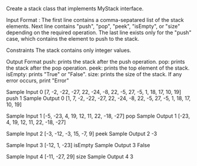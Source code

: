 Create a stack class that implements MyStack interface.

Input Format :
The first line contains a comma-sepatared list of the stack elements. 
Next line contains "push", "pop", "peek", "isEmpty", or "size" depending on the required operation. 
The last line exists only for the "push" case, which contains the element to push to the stack.

Constraints
The stack contains only integer values.

Output Format
push: prints the stack after the push operation.
pop: prints the stack after the pop operation.
peek: prints the top element of the stack.
isEmpty: prints "True" or "False".
size: prints the size of the stack.
If any error occurs, print "Error"

Sample Input 0
[7, -2, -22, -27, 22, -24, -8, 22, -5, 27, -5, 1, 18, 17, 10, 19]
push
1
Sample Output 0
[1, 7, -2, -22, -27, 22, -24, -8, 22, -5, 27, -5, 1, 18, 17, 10, 19]


Sample Input 1
[-5, -23, 4, 19, 12, 11, 22, -18, -27]
pop
Sample Output 1
[-23, 4, 19, 12, 11, 22, -18, -27]


Sample Input 2
[-3, -12, -3, 15, -7, 9]
peek
Sample Output 2
-3


Sample Input 3
[-12, 1, -23]
isEmpty
Sample Output 3
False


Sample Input 4
[-11, -27, 29]
size
Sample Output 4
3